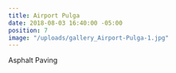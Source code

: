 ```yaml
---
title: Airport Pulga
date: 2018-08-03 16:40:00 -05:00
position: 7
image: "/uploads/gallery_Airport-Pulga-1.jpg"
---
```


Asphalt Paving